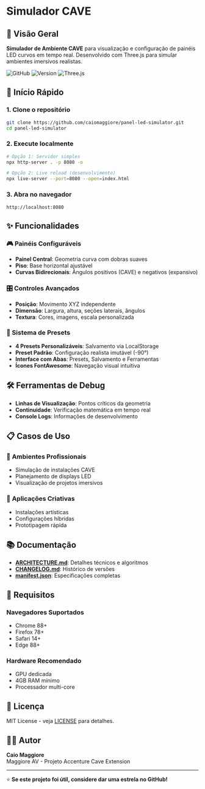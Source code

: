 # Simulador CAVE

## 🎯 Visão Geral

**Simulador de Ambiente CAVE** para visualização e configuração de painéis LED curvos em tempo real. Desenvolvido com Three.js para simular ambientes imersivos realistas.

![GitHub](https://img.shields.io/github/license/caiomaggiore/panel-led-simulator)
![Version](https://img.shields.io/badge/version-1.1.0-blue)
![Three.js](https://img.shields.io/badge/Three.js-r128-green)

## 🚀 Início Rápido

### 1. Clone o repositório
```bash
git clone https://github.com/caiomaggiore/panel-led-simulator.git
cd panel-led-simulator
```

### 2. Execute localmente
```bash
# Opção 1: Servidor simples
npx http-server . -p 8080 -o

# Opção 2: Live reload (desenvolvimento)
npx live-server --port=8080 --open=index.html
```

### 3. Abra no navegador
```
http://localhost:8080
```

## ✨ Funcionalidades

### 🎮 Painéis Configuráveis
- **Painel Central**: Geometria curva com dobras suaves
- **Piso**: Base horizontal ajustável
- **Curvas Bidirecionais**: Ângulos positivos (CAVE) e negativos (expansivo)

### 🎛️ Controles Avançados
- **Posição**: Movimento XYZ independente
- **Dimensão**: Largura, altura, seções laterais, ângulos
- **Textura**: Cores, imagens, escala personalizada

### 🎨 Sistema de Presets
- **4 Presets Personalizáveis**: Salvamento via LocalStorage
- **Preset Padrão**: Configuração realista imutável (-90°)
- **Interface com Abas**: Presets, Salvamento e Ferramentas
- **Ícones FontAwesome**: Navegação visual intuitiva

## 🛠️ Ferramentas de Debug

- **Linhas de Visualização**: Pontos críticos da geometria
- **Continuidade**: Verificação matemática em tempo real
- **Console Logs**: Informações de desenvolvimento

## 📋 Casos de Uso

### 🏢 **Ambientes Profissionais**
- Simulação de instalações CAVE
- Planejamento de displays LED
- Visualização de projetos imersivos

### 🎨 **Aplicações Criativas**
- Instalações artísticas
- Configurações híbridas
- Prototipagem rápida

## 📚 Documentação

- **[ARCHITECTURE.md](ARCHITECTURE.md)**: Detalhes técnicos e algoritmos
- **[CHANGELOG.md](CHANGELOG.md)**: Histórico de versões
- **[manifest.json](manifest.json)**: Especificações completas

## 🔧 Requisitos

### Navegadores Suportados
- Chrome 88+
- Firefox 78+
- Safari 14+
- Edge 88+

### Hardware Recomendado
- GPU dedicada
- 4GB RAM mínimo
- Processador multi-core

## 📄 Licença

MIT License - veja [LICENSE](LICENSE) para detalhes.

## 👨‍💻 Autor

**Caio Maggiore**  
Maggiore AV - Projeto Accenture Cave Extension

---

⭐ **Se este projeto foi útil, considere dar uma estrela no GitHub!**
